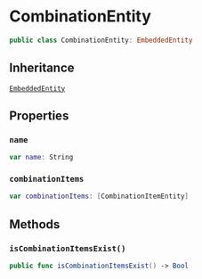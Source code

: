 # CombinationEntity

``` swift
public class CombinationEntity: EmbeddedEntity
```

## Inheritance

[`EmbeddedEntity`](configwise-sdk-ios/api-reference/EmbeddedEntity)

## Properties

### `name`

``` swift
var name: String
```

### `combinationItems`

``` swift
var combinationItems: [CombinationItemEntity]
```

## Methods

### `isCombinationItemsExist()`

``` swift
public func isCombinationItemsExist() -> Bool
```
